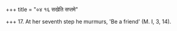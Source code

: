 +++
title = "०४ १६ सखेति सप्तमे"

+++
17. At her seventh step he murmurs, 'Be a friend' (M. I, 3, 14).
